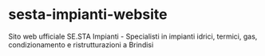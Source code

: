 # sesta-impianti-website
Sito web ufficiale SE.STA Impianti - Specialisti in impianti idrici, termici, gas, condizionamento e ristrutturazioni a Brindisi
